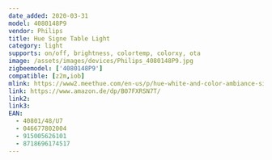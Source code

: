 ```yaml
---
date_added: 2020-03-31
model: 4080148P9
vendor: Philips
title: Hue Signe Table Light
category: light
supports: on/off, brightness, colortemp, colorxy, ota
image: /assets/images/devices/Philips_4080148P9.jpg
zigbeemodel: ['4080148P9']
compatible: [z2m,iob]
mlink: https://www2.meethue.com/en-us/p/hue-white-and-color-ambiance-signe-table-light/4080148U7
link: https://www.amazon.de/dp/B07FXRSN7T/
link2: 
link3: 
EAN: 
  - 40801/48/U7
  - 046677802004
  - 915005626101
  - 8718696174517
---
```

